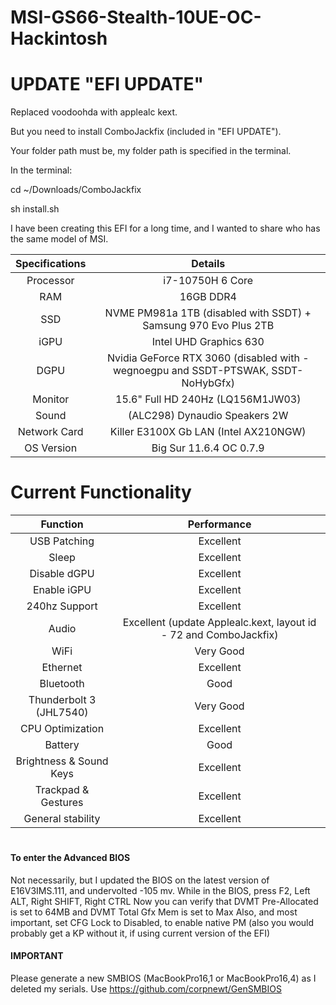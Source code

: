 # MSI-GS66-Stealth-10UE-OC-Hackintosh

# UPDATE "EFI UPDATE"
Replaced voodoohda with applealc kext.

But you need to install ComboJackfix (included in "EFI UPDATE").

Your folder path must be, my folder path is specified in the terminal.

In the terminal:

cd ~/Downloads/ComboJackfix    

sh install.sh      

I have been creating this EFI for a long time, and I wanted to share who has the same model of MSI.

| Specifications | Details |
|:-: |:-: |
| Processor | i7-10750H 6 Core  |
| RAM | 16GB DDR4 |
| SSD | NVME PM981a 1TB (disabled with SSDT) + Samsung 970 Evo Plus 2TB |
| iGPU| Intel UHD Graphics 630 |
| DGPU | Nvidia GeForce RTX 3060 (disabled with -wegnoegpu and SSDT-PTSWAK, SSDT-NoHybGfx) |
| Monitor | 15.6" Full HD 240Hz (LQ156M1JW03) |
| Sound | (ALC298) Dynaudio Speakers 2W |
| Network Card | Killer E3100X Gb LAN  (Intel AX210NGW) |
| OS Version | Big Sur 11.6.4 OC 0.7.9 | 

# Current Functionality

| Function | Performance |
|:-: |:-: |
| USB Patching | Excellent |
| Sleep | Excellent |
| Disable dGPU | Excellent |
| Enable iGPU | Excellent |
| 240hz Support | Excellent |
| Audio | Excellent (update Applealc.kext, layout id - 72 and ComboJackfix) | 
| WiFi | Very Good |
| Ethernet | Excellent|
| Bluetooth | Good |
| Thunderbolt 3 (JHL7540) | Very Good|
| CPU Optimization | Excellent |
| Battery | Good |
| Brightness & Sound Keys | Excellent |
| Trackpad & Gestures| Excellent |
| General stability | Excellent |

#
#### To enter the Advanced BIOS
Not necessarily, but I updated the BIOS on the latest version of E16V3IMS.111, and undervolted -105 mv.
While in the BIOS, press F2, Left ALT, Right SHIFT, Right CTRL
Now you can verify that DVMT Pre-Allocated is set to 64MB and DVMT Total Gfx Mem is set to Max
Also, and most important, set CFG Lock to Disabled, to enable native PM (also you would probably get a KP without it, if using current version of the EFI)

#### IMPORTANT

Please generate a new SMBIOS (MacBookPro16,1 or MacBookPro16,4) as I deleted my serials. 
Use https://github.com/corpnewt/GenSMBIOS
